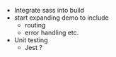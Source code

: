- Integrate sass into build 
- start expanding demo to include
    - routing
    - error handling etc.
- Unit testing
    - Jest ?
  

